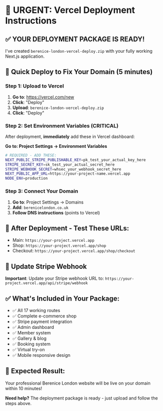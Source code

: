 # 🚨 URGENT: Vercel Deployment Instructions

## ✅ YOUR DEPLOYMENT PACKAGE IS READY!

I've created `berenice-london-vercel-deploy.zip` with your fully working Next.js application.

## 🚀 Quick Deploy to Fix Your Domain (5 minutes)

### Step 1: Upload to Vercel
1. **Go to**: https://vercel.com/new
2. **Click**: "Deploy"
3. **Upload**: `berenice-london-vercel-deploy.zip`
4. **Click**: "Deploy"

### Step 2: Set Environment Variables (CRITICAL)
After deployment, **immediately** add these in Vercel dashboard:

**Go to: Project Settings → Environment Variables**

```bash
# REQUIRED - ADD THESE:
NEXT_PUBLIC_STRIPE_PUBLISHABLE_KEY=pk_test_your_actual_key_here
STRIPE_SECRET_KEY=sk_test_your_actual_secret_here
STRIPE_WEBHOOK_SECRET=whsec_your_webhook_secret_here
NEXT_PUBLIC_APP_URL=https://your-project-name.vercel.app
NODE_ENV=production
```

### Step 3: Connect Your Domain
1. **Go to**: Project Settings → Domains
2. **Add**: `berenicelondon.co.uk`
3. **Follow DNS instructions** (points to Vercel)

## 📱 After Deployment - Test These URLs:
- Main: `https://your-project.vercel.app`
- Shop: `https://your-project.vercel.app/shop`
- Checkout: `https://your-project.vercel.app/shop/checkout`

## 🔧 Update Stripe Webhook
**Important**: Update your Stripe webhook URL to:
`https://your-project.vercel.app/api/stripe/webhook`

## ✅ What's Included in Your Package:
- ✅ All 17 working routes
- ✅ Complete e-commerce shop
- ✅ Stripe payment integration
- ✅ Admin dashboard
- ✅ Member system
- ✅ Gallery & blog
- ✅ Booking system
- ✅ Virtual try-on
- ✅ Mobile responsive design

## 🎯 Expected Result:
Your professional Berenice London website will be live on your domain within 10 minutes!

**Need help?** The deployment package is ready - just upload and follow the steps above.
